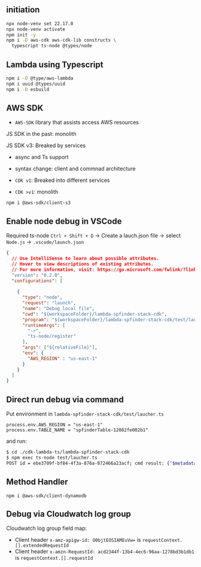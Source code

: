 


## initiation

```BASH
npx node-venv set 22.17.0
npx node-venv activate
npm init -y
npm i -D aws-cdk aws-cdk-lib constructs \
  typescript ts-node @types/node
```

## Lambda using Typescript
```BASH
npm i -D @type/aws-lambda
npm i uuid @types/uuid
npm i -D esbuild
```

## AWS SDK
- `AWS-SDK` library that assists access AWS resources

JS SDK in the past: monolith

JS SDK v3: Breaked by services

- async and Ts support
- syntax change: client and commnad architecture

- `CDK v1`: Breaked into different services
- `CDK >v1`: monolith

```
npm i @aws-sdk/client-s3
```


## Enable node debug in VSCode
Required ts-node
`Ctrl + Shift + D` -> Create a lauch.json file -> select `Node.js`  -> `.vscode/launch.json`

```JSON
{
  // Use IntelliSense to learn about possible attributes.
  // Hover to view descriptions of existing attributes.
  // For more information, visit: https://go.microsoft.com/fwlink/?linkid=830387
  "version": "0.2.0",
  "configurations": [
    
    {
      "type": "node",
      "request": "launch",
      "name": "Debug local file",
      "cwd": "${workspaceFolder}/lambda-spfinder-stack-cdk",
      "program": "${workspaceFolder}/lambda-spfinder-stack-cdk/test/laucher.ts",
      "runtimeArgs": [
        "-r",
        "ts-node/register"
      ],
      "args": ["${relativeFile}"],
      "env": {
        "AWS_REGION" : "us-east-1"
      }
    }
  ]
}
```
## Direct run debug via command
Put environment in `lambda-spfinder-stack-cdk/test/laucher.ts`
```TS
process.env.AWS_REGION = "us-east-1"
process.env.TABLE_NAME = "spfinderTable-12082fe002b1"
```
and run:
```BASH
$ cd ./cdk-lambda-ts/lambda-spfinder-stack-cdk
$ npm exec ts-node test/laucher.ts
POST id = ebe3709f-bf84-4f3a-876a-872466a23acf; cmd result: {"$metadata":{"httpStatusCode":200,"requestId":"SDLDP5G0MO1LD5R3AQV42JHNRFVV4KQNSO5AEMVJF66Q9ASUAAJG","attempts":1,"totalRetryDelay":0}}`
```

## Method Handler
`npm i @aws-sdk/client-dynamodb`


## Debug via Cloudwatch log group
Cloudwatch log group field map:
- Client header `x-amz-apigw-id: O0bjtEOSIAMEuVw=` is `requestContext.[].extendedRequestId`
- Client header `x-amzn-RequestId: acd2344f-13b4-4ec6-96aa-1278bd3b1db1` is `requestContext.[].requestId`